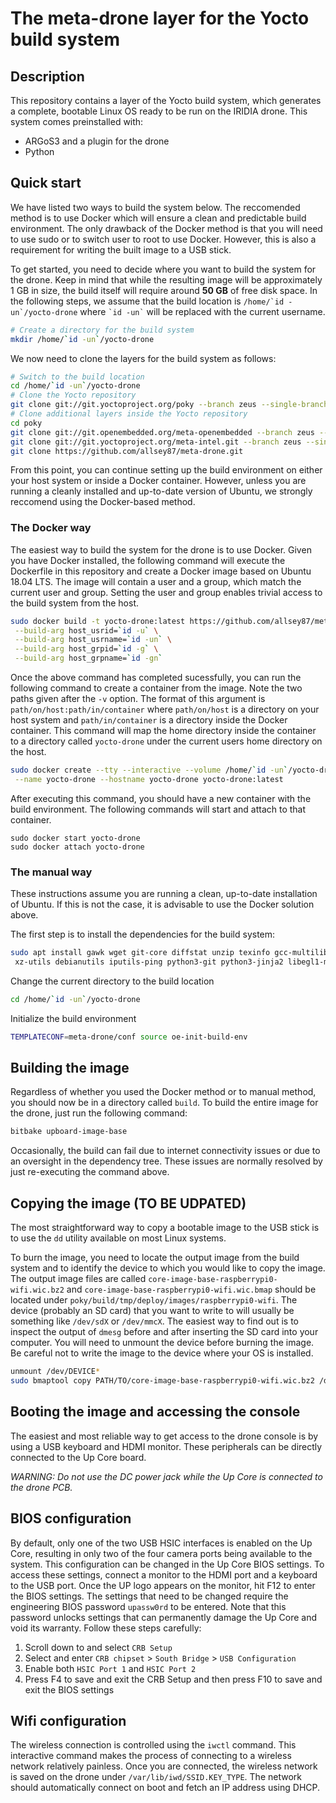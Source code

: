 # The meta-drone layer for the Yocto build system

## Description
This repository contains a layer of the Yocto build system, which generates a complete, bootable Linux OS ready to be run on the IRIDIA drone. This system comes preinstalled with:
- ARGoS3 and a plugin for the drone
- Python

## Quick start
We have listed two ways to build the system below. The reccomended method is to use Docker which will ensure a clean and predictable build environment. The only drawback of the Docker method is that you will need to use sudo or to switch user to root to use Docker. However, this is also a requirement for writing the built image to a USB stick.

To get started, you need to decide where you want to build the system for the drone. Keep in mind that while the resulting image will be approximately 1 GB in size, the build itself will require around **50 GB** of free disk space. In the following steps, we assume that the build location is ``/home/`id -un`/yocto-drone`` where `` `id -un` `` will be replaced with the current username.
```bash
# Create a directory for the build system
mkdir /home/`id -un`/yocto-drone
```

We now need to clone the layers for the build system as follows:
```bash
# Switch to the build location
cd /home/`id -un`/yocto-drone
# Clone the Yocto repository
git clone git://git.yoctoproject.org/poky --branch zeus --single-branch
# Clone additional layers inside the Yocto repository
cd poky
git clone git://git.openembedded.org/meta-openembedded --branch zeus --single-branch
git clone git://git.yoctoproject.org/meta-intel.git --branch zeus --single-branch
git clone https://github.com/allsey87/meta-drone.git
```

From this point, you can continue setting up the build environment on either your host system or inside a Docker container. However, unless you are running a cleanly installed and up-to-date version of Ubuntu, we strongly reccomend using the Docker-based method.

### The Docker way
The easiest way to build the system for the drone is to use Docker. Given you have Docker installed, the following command will execute the Dockerfile in this repository and create a Docker image based on Ubuntu 18.04 LTS. The image will contain a user and a group, which match the current user and group. Setting the user and group enables trivial access to the build system from the host.
```bash
sudo docker build -t yocto-drone:latest https://github.com/allsey87/meta-drone.git#:docker \
 --build-arg host_usrid=`id -u` \
 --build-arg host_usrname=`id -un` \
 --build-arg host_grpid=`id -g` \
 --build-arg host_grpname=`id -gn`
```
Once the above command has completed sucessfully, you can run the following command to create a container from the image. Note the two paths given after the `-v` option. The format of this argument is `path/on/host:path/in/container` where `path/on/host` is a directory on your host system and `path/in/container` is a directory inside the Docker container. This command will map the home directory inside the container to a directory called `yocto-drone` under the current users home directory on the host.
```bash
sudo docker create --tty --interactive --volume /home/`id -un`/yocto-drone:/home/`id -un` \
 --name yocto-drone --hostname yocto-drone yocto-drone:latest
```
After executing this command, you should have a new container with the build environment. The following commands will start and attach to that container.

```
sudo docker start yocto-drone
sudo docker attach yocto-drone
```

### The manual way
These instructions assume you are running a clean, up-to-date installation of Ubuntu. If this is not the case, it is advisable to use the Docker solution above. 

The first step is to install the dependencies for the build system:
```bash
sudo apt install gawk wget git-core diffstat unzip texinfo gcc-multilib build-essential chrpath socat cpio python python3 python3-pip python3-pexpect
 xz-utils debianutils iputils-ping python3-git python3-jinja2 libegl1-mesa libsdl1.2-dev pylint3 tmux
```
Change the current directory to the build location
```bash
cd /home/`id -un`/yocto-drone
```
Initialize the build environment
```bash
TEMPLATECONF=meta-drone/conf source oe-init-build-env
```

## Building the image
Regardless of whether you used the Docker method or to manual method, you should now be in a directory called `build`. To build the entire image for the drone, just run the following command:
```bash
bitbake upboard-image-base
```

Occasionally, the build can fail due to internet connectivity issues or due to an oversight in the dependency tree. These issues are normally resolved by just re-executing the command above.

## Copying the image (TO BE UDPATED)
The most straightforward way to copy a bootable image to the USB stick is to use the `dd` utility available on most Linux systems.

To burn the image, you need to locate the output image from the build system and to identify the device to which you would like to copy the image. The output image files are called `core-image-base-raspberrypi0-wifi.wic.bz2` and `core-image-base-raspberrypi0-wifi.wic.bmap` should be located under `poky/build/tmp/deploy/images/raspberrypi0-wifi`. The device (probably an SD card) that you want to write to will usually be something like `/dev/sdX` or `/dev/mmcX`. The easiest way to find out is to inspect the output of `dmesg` before and after inserting the SD card into your computer. You will need to unmount the device before burning the image. Be careful not to write the image to the device where your OS is installed.

```bash
unmount /dev/DEVICE*
sudo bmaptool copy PATH/TO/core-image-base-raspberrypi0-wifi.wic.bz2 /dev/DEVICE
```

## Booting the image and accessing the console
The easiest and most reliable way to get access to the drone console is by using a USB keyboard and HDMI monitor. These peripherals can be directly connected to the Up Core board.

*WARNING: Do not use the DC power jack while the Up Core is connected to the drone PCB.*

## BIOS configuration
By default, only one of the two USB HSIC interfaces is enabled on the Up Core, resulting in only two of the four camera ports being available to the system. This configuration can be changed in the Up Core BIOS settings. To access these settings, connect a monitor to the HDMI port and a keyboard to the USB port. Once the UP logo appears on the monitor, hit F12 to enter the BIOS settings. The settings that need to be changed require the engineering BIOS password `upassw0rd` to be entered. Note that this password unlocks settings that can permanently damage the Up Core and void its warranty. Follow these steps carefully:
1. Scroll down to and select `CRB Setup`
2. Select and enter `CRB chipset` > `South Bridge` > `USB Configuration`
3. Enable both `HSIC Port 1` and `HSIC Port 2`
4. Press F4 to save and exit the CRB Setup and then press F10 to save and exit the BIOS settings

## Wifi configuration
The wireless connection is controlled using the `iwctl` command. This interactive command makes the process of connecting to a wireless network relatively painless. Once you are connected, the wireless network is saved on the drone under `/var/lib/iwd/SSID.KEY_TYPE`. The network should automatically connect on boot and fetch an IP address using DHCP.


